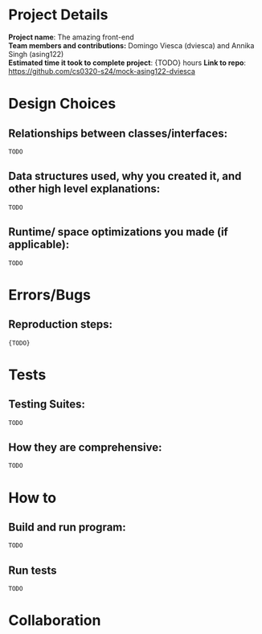 # Project Details

**Project name**: The amazing front-end \
**Team members and contributions:** Domingo Viesca (dviesca) and Annika Singh (asing122)\
**Estimated time it took to complete project**: {TODO} hours
**Link to repo**: https://github.com/cs0320-s24/mock-asing122-dviesca

# Design Choices
## Relationships between classes/interfaces:
    TODO
## Data structures used, why you created it, and other high level explanations:
    TODO
## Runtime/ space optimizations you made (if applicable):
    TODO

# Errors/Bugs
## Reproduction steps: 
    {TODO}


# Tests
## Testing Suites:
    TODO
## How they are comprehensive:
    TODO

# How to
## Build and run program:
    TODO
## Run tests
    TODO

# Collaboration
